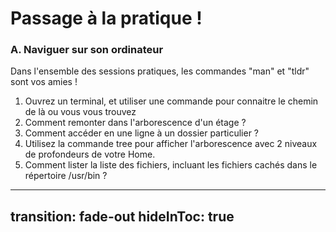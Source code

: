 # Passage à la pratique !
### A. Naviguer sur son ordinateur
<p class="opacity-90 border-1 border-separate p2">Dans l'ensemble des sessions pratiques, les commandes "man" et "tldr" sont vos amies !</p>

1. Ouvrez un terminal, et utiliser une commande pour connaitre le chemin de là ou vous vous trouvez
2. Comment remonter dans l'arborescence d'un étage ?
3. Comment accéder en une ligne à un dossier particulier ?
4. Utilisez la commande tree pour afficher l'arborescence avec 2 niveaux de profondeurs de votre Home.
5. Comment lister la liste des fichiers, incluant les fichiers cachés dans le répertoire /usr/bin ?

---
transition: fade-out
hideInToc: true
---

<!--
Idée pour TP : 

- Manipulation des commandes dig, etc. (trouve à qui appartiennent des IPs)
- Calcul de masques de sous réseaux et d'adresses effectives
- Lien pour aller plus loin : https://www.it-connect.fr/adresses-ipv4-et-le-calcul-des-masques-de-sous-reseaux/
- Combien d'adresses je peux stocker dans tel subnet : 
- Tableau ici : reseau-adresse-ipv4-calcul-masque-sous-reseau-12.png -> leur faire remplir ce tableau là
  

  - IPV6 : Combien de blocs faudrait-il pour écrire en base 10 une adresse IPv6 (comme on le fait avec les IPv4) ?
  - En base 16, comme c'est la convention (avec notation hexadécimale) combien faut-il de blocs ?
- 
- De tables d'adressages ARP
- Utilisez l'éditeur live de Mermaid pour expliquer les requêtes ARP dans le cas de 3 ordinateur sur le réseau
- https://mermaid-js.github.io/mermaid-live-editor/edit#pako:eNptkd1Kw0AQhV9lnCuFpmS3RXSQlNqCVGhN9U5ysyYTu9Bk6_4IUvouvosv5qalVNG9mj18czgzs8XSVIyEjt8CtyVPtXq1qilaiG9hPIN5Zwv5RPTyiSSY6roOTpsWzm-tUVWpnL840JFJkmxPLYMGBQWKa9kXl1f9tC8LhNHNi82m2rNL1gxfn78AUeDRRiZZtBEE9wwuaNdJXessJ_jh2Enz8YQgTUkIkpIGAxoOKZX_pCeYa8fALZSqXDGMH_NT6uyQOp8t7mD0J0X-EOUz7GHDtlG6itvadlCBfsUNF0ixrLhWYe27IXYRVcGbp4-2RPI2cA_DplL-uFykWq1dVDeqfTbm9OdKe2Pnh4vsD7P7Bh3decA

- (cas à peaufiner) 
- A quoi ressemble la table de routage ARP des routeurs/switchs ensuite ?
  

- DNS : 
- Utiliser la commande dig pour trouver l'addresse IP du serveur de Coda.
- 

-->

